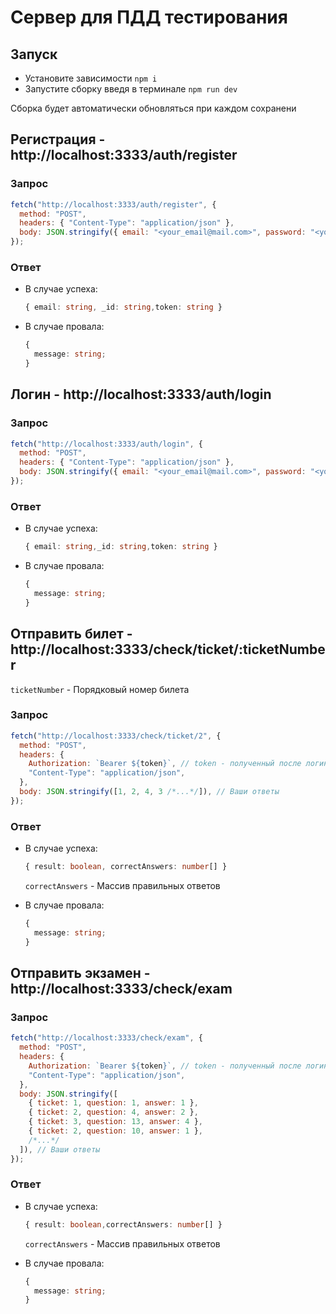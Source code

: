 # Сервер для ПДД тестирования

## Запуск

- Установите зависимости `npm i`
- Запустите сборку введя в терминале `npm run dev`

Сборка будет автоматически обновляться при каждом сохранени

## Регистрация - http://localhost:3333/auth/register

### Запрос

```javascript
fetch("http://localhost:3333/auth/register", {
  method: "POST",
  headers: { "Content-Type": "application/json" },
  body: JSON.stringify({ email: "<your_email@mail.com>", password: "<your_password>" }),
});
```

### Ответ

- В случае успеха:

  ```typescript
  { email: string, _id: string,token: string }
  ```

- В случае провала:

  ```typescript
  {
    message: string;
  }
  ```

## Логин - http://localhost:3333/auth/login

### Запрос

```javascript
fetch("http://localhost:3333/auth/login", {
  method: "POST",
  headers: { "Content-Type": "application/json" },
  body: JSON.stringify({ email: "<your_email@mail.com>", password: "<your_password>" }),
});
```

### Ответ

- В случае успеха:

  ```typescript
  { email: string,_id: string,token: string }
  ```

- В случае провала:

  ```typescript
  {
    message: string;
  }
  ```

## Отправить билет - http://localhost:3333/check/ticket/:ticketNumber

`ticketNumber` - Порядковый номер билета

### Запрос

```javascript
fetch("http://localhost:3333/check/ticket/2", {
  method: "POST",
  headers: {
    Authorization: `Bearer ${token}`, // token - полученный после логина
    "Content-Type": "application/json",
  },
  body: JSON.stringify([1, 2, 4, 3 /*...*/]), // Ваши ответы
});
```

### Ответ

- В случае успеха:

  ```typescript
  { result: boolean, correctAnswers: number[] }
  ```

  `correctAnswers` - Массив правильных ответов

- В случае провала:

  ```typescript
  {
    message: string;
  }
  ```

## Отправить экзамен - http://localhost:3333/check/exam

### Запрос

```javascript
fetch("http://localhost:3333/check/exam", {
  method: "POST",
  headers: {
    Authorization: `Bearer ${token}`, // token - полученный после логина
    "Content-Type": "application/json",
  },
  body: JSON.stringify([
    { ticket: 1, question: 1, answer: 1 },
    { ticket: 2, question: 4, answer: 2 },
    { ticket: 3, question: 13, answer: 4 },
    { ticket: 2, question: 10, answer: 1 },
    /*...*/
  ]), // Ваши ответы
});
```

### Ответ

- В случае успеха:

  ```typescript
  { result: boolean,correctAnswers: number[] }
  ```

  `correctAnswers` - Массив правильных ответов

- В случае провала:

  ```typescript
  {
    message: string;
  }
  ```
